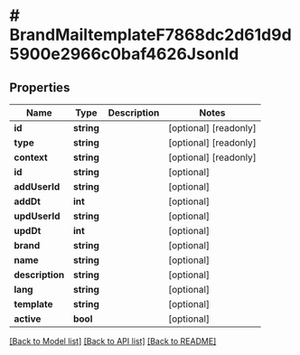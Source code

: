 # # BrandMailtemplateF7868dc2d61d9d5900e2966c0baf4626Jsonld

## Properties

Name | Type | Description | Notes
------------ | ------------- | ------------- | -------------
**id** | **string** |  | [optional] [readonly]
**type** | **string** |  | [optional] [readonly]
**context** | **string** |  | [optional] [readonly]
**id** | **string** |  | [optional]
**addUserId** | **string** |  | [optional]
**addDt** | **int** |  | [optional]
**updUserId** | **string** |  | [optional]
**updDt** | **int** |  | [optional]
**brand** | **string** |  | [optional]
**name** | **string** |  | [optional]
**description** | **string** |  | [optional]
**lang** | **string** |  | [optional]
**template** | **string** |  | [optional]
**active** | **bool** |  | [optional]

[[Back to Model list]](../../README.md#models) [[Back to API list]](../../README.md#endpoints) [[Back to README]](../../README.md)
